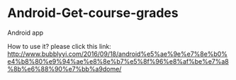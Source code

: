 # Android-Get-course-grades
Android app

How to use it?
please click this link:
http://www.bubblyyi.com/2016/09/18/android%e5%ae%9e%e7%8e%b0%e4%b8%80%e9%94%ae%e8%8e%b7%e5%8f%96%e8%af%be%e7%a8%8b%e6%88%90%e7%bb%a9dome/
